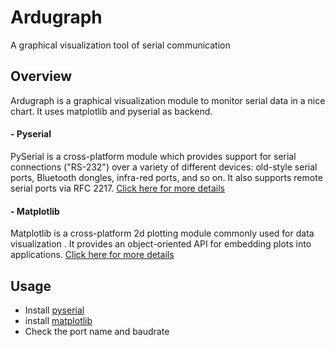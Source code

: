 # Ardugraph
A graphical visualization tool of serial communication
## Overview
 Ardugraph is a graphical visualization module to monitor serial data in a nice chart. It uses matplotlib and pyserial as backend. 
  ####  - Pyserial 
 PySerial is a cross-platform module which provides support for serial connections ("RS-232") over a variety of different devices: old-style serial ports, Bluetooth dongles, infra-red ports, and so on. It also supports remote serial ports via RFC 2217. [Click here for more details](https://pythonhosted.org/pyserial/)
 #### - Matplotlib
 Matplotlib is a cross-platform 2d plotting module commonly used for data visualization . It provides an object-oriented API for embedding plots into applications. [Click here for more details](https://matplotlib.org/index.html)
## Usage
- Install [pyserial](https://pypi.org/project/pyserial/)
- install [matplotlib](https://pypi.org/project/matplotlib/)
- Check the port name and baudrate
